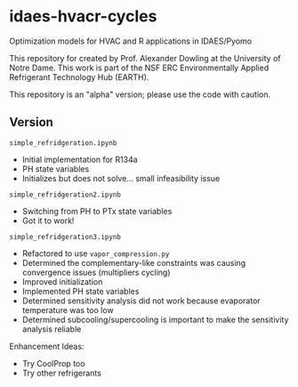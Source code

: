 # idaes-hvacr-cycles

Optimization models for HVAC and R applications in IDAES/Pyomo

This repository for created by Prof. Alexander Dowling at the University of Notre Dame. This work is part of the NSF ERC Environmentally Applied Refrigerant Technology Hub (EARTH).

This repository is an "alpha" version; please use the code with caution.

## Version

`simple_refridgeration.ipynb`
* Initial implementation for R134a
* PH state variables
* Initializes but does not solve... small infeasibility issue

`simple_refridgeration2.ipynb`
* Switching from PH to PTx state variables
* Got it to work!

`simple_refridgeration3.ipynb`
* Refactored to use `vapor_compression.py`
* Determined the complementary-like constraints was causing convergence issues (multipliers cycling)
* Improved initialization
* Implemented PH state variables
* Determined sensitivity analysis did not work because evaporator temperature was too low
* Determined subcooling/supercooling is important to make the sensitivity analysis reliable

Enhancement Ideas:
* Try CoolProp too
* Try other refrigerants